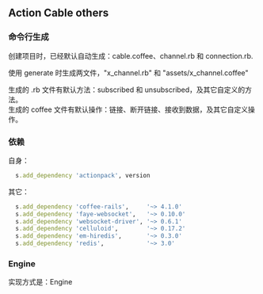 ## Action Cable others

### 命令行生成

创建项目时，已经默认自动生成：cable.coffee、channel.rb 和 connection.rb.

使用 generate 时生成两文件，"x_channel.rb" 和 "assets/x_channel.coffee"

生成的 .rb 文件有默认方法：subscribed 和 unsubscribed，及其它自定义的方法。
<br>
生成的 coffee 文件有默认操作：链接、断开链接、接收到数据，及其它自定义操作。

### 依赖

自身：

```ruby
  s.add_dependency 'actionpack', version
```

其它：

```ruby
  s.add_dependency 'coffee-rails',     '~> 4.1.0'
  s.add_dependency 'faye-websocket',   '~> 0.10.0'
  s.add_dependency 'websocket-driver', '~> 0.6.1'
  s.add_dependency 'celluloid',        '~> 0.17.2'
  s.add_dependency 'em-hiredis',       '~> 0.3.0'
  s.add_dependency 'redis',            '~> 3.0'
```

### Engine

实现方式是：Engine
